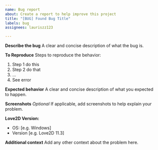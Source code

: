 ```yaml
---
name: Bug report
about: Create a report to help improve this project
title: "[BUG] Found Bug Title"
labels: bug
assignees: lauriszz123

---
```


**Describe the bug**
A clear and concise description of what the bug is.

**To Reproduce**
Steps to reproduce the behavior:
1. Step 1 do this
2. Step 2 do that
3. ...
4. See error

**Expected behavior**
A clear and concise description of what you expected to happen.

**Screenshots** *Optional*
If applicable, add screenshots to help explain your problem.

**Love2D Version:**
 - OS: [e.g. Windows]
 - Version [e.g. Love2D 11.3]

**Additional context**
Add any other context about the problem here.
